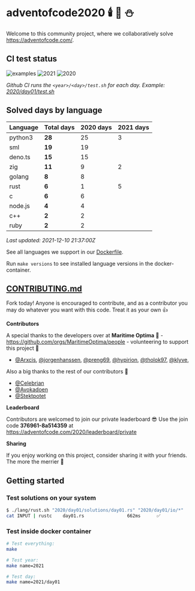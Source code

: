 # adventofcode2020 🕯️ 🎄 ⛄

Welcome to this community project, where we collaboratively solve https://adventofcode.com/.


## CI test status

![examples](https://github.com/Arxcis/adventofcode2020/workflows/examples/badge.svg)
![2021](https://github.com/Arxcis/adventofcode2020/workflows/2021/badge.svg)
![2020](https://github.com/Arxcis/adventofcode2020/workflows/2020/badge.svg)

*Github CI runs the `<year>/<day>/test.sh` for each day. Example: [2020/day01/test.sh](./2020/day01/test.sh)*


## Solved days by language

| Language  |**Total days**| 2020 days | 2021 days |
|-----------|--------|------|------|
| python3   | **28** |  25  |   3  |
| sml       | **19** |  19  |      |
| deno.ts   | **15** |  15  |      |
| zig       | **11** |  9   |   2  |
| golang    | **8**  |  8   |      |
| rust      | **6**  |  1   |   5  |
| c         | **6**  |  6   |      |
| node.js   | **4**  |  4   |      |
| c++       | **2**  |  2   |      |
| ruby      | **2**  |  2   |      |

*Last updated: 2021-12-10 21:37:00Z*

See all languages we support in our [Dockerfile](./Dockerfile).

Run `make versions` to see installed language versions in the docker-container.


## [CONTRIBUTING.md](./CONTRIBUTING.md)

Fork today! Anyone is encouraged to contribute, and as a contributor you may do whatever you want with this code. Treat it as your own :+1:

**Contributors**

A special thanks to the developers over at **Maritime Optima** :ship: - https://github.com/orgs/MaritimeOptima/people - volunteering to support this project :pray:
- [@Arxcis](https://github.com/Arxcis), [@jorgenhanssen](https://github.com/jorgenhanssen), [@preng69](https://github.com/preng69), [@hypirion](https://github.com/hypirion), [@tholok97](https://github.com/tholok97), [@klyve](https://github.com/klyve),

Also a big thanks to the rest of our contributors :tada:
- [@Celebrian](https://github.com/Celebrian)
- [@Avokadoen](https://github.com/Avokadoen)
- [@Stektpotet](https://github.com/Stektpotet)

**Leaderboard**

Contributors are welcomed to join our private leaderboard :sunglasses: Use the join code **376961-8a514359** at https://adventofcode.com/2020/leaderboard/private

**Sharing**

If you enjoy working on this project, consider sharing it with your friends. The more the merrier :santa:

## Getting started

### Test solutions on your system
```sh
$ ./lang/rust.sh "2020/day01/solutions/day01.rs" "2020/day01/io/*"
cat INPUT | rustc    day01.rs                662ms      ✅
```

### Test inside docker container
```sh
# Test everything:
make

# Test year:
make name=2021

# Test day:
make name=2021/day01
```
